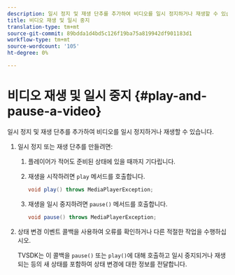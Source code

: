 ```yaml
---
description: 일시 정지 및 재생 단추를 추가하여 비디오를 일시 정지하거나 재생할 수 있습니다.
title: 비디오 재생 및 일시 중지
translation-type: tm+mt
source-git-commit: 89bdda1d4bd5c126f19ba75a819942df901183d1
workflow-type: tm+mt
source-wordcount: '105'
ht-degree: 0%

---
```



# 비디오 재생 및 일시 중지 {#play-and-pause-a-video}

일시 정지 및 재생 단추를 추가하여 비디오를 일시 정지하거나 재생할 수 있습니다.

1. 일시 정지 또는 재생 단추를 만들려면:
   1. 플레이어가 적어도 준비된 상태에 있을 때까지 기다립니다.
   1. 재생을 시작하려면 `play` 메서드를 호출합니다.

      ```java
      void play() throws MediaPlayerException;
      ```

   1. 재생을 일시 중지하려면 `pause()` 메서드를 호출합니다.

      ```java
      void pause() throws MediaPlayerException;
      ```

1. 상태 변경 이벤트 콜백을 사용하여 오류를 확인하거나 다른 적절한 작업을 수행하십시오.

   TVSDK는 이 콜백을 `pause()` 또는 `play()`에 대해 호출하고 일시 중지되거나 재생되는 등의 새 상태를 포함하여 상태 변경에 대한 정보를 전달합니다.